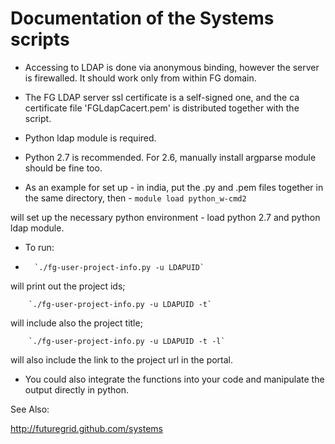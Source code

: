 Documentation of the Systems scripts
=======

* Accessing to LDAP is done via anonymous binding, however the server is firewalled. It should work only from within FG domain.
* The FG LDAP server ssl certificate is a self-signed one, and the ca certificate file 'FGLdapCacert.pem' is distributed together with the script.
* Python ldap module is required.
* Python 2.7 is recommended. For 2.6, manually install argparse module should be fine too.

* As an example for set up - in india, put the .py and .pem files together in the same directory, then
                           - 
       `module load python_w-cmd2`

will set up the necessary python environment - load python 2.7 and python ldap module.

* To run:
* 
        `./fg-user-project-info.py -u LDAPUID`

will print out the project ids;

        `./fg-user-project-info.py -u LDAPUID -t`
        
will include also the project title;

        `./fg-user-project-info.py -u LDAPUID -t -l`
        
will also include the link to the project url in the portal.

* You could also integrate the functions into your code and manipulate the output directly in python.

See Also:

http://futuregrid.github.com/systems